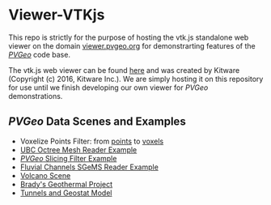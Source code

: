 # Viewer-VTKjs
This repo is strictly for the purpose of hosting the vtk.js standalone web viewer on the domain [viewer.pvgeo.org](http://viewer.pvgeo.org) for demonstrarting features of the [*PVGeo*](https://github.com/OpenGeoVis/PVGeo) code base.

The vtk.js web viewer can be found [here](https://kitware.github.io/vtk-js/examples/StandaloneSceneLoader.html) and was created by Kitware (Copyright (c) 2016, Kitware Inc.). We are simply hosting it on this repository for use until we finish developing our own viewer for *PVGeo* demonstrations.


## *PVGeo* Data Scenes and Examples

- Voxelize Points Filter: from [points](http://viewer.pvgeo.org/?fileURL=https://dl.dropbox.com/s/xq9xv1s85ejmmn4/gstat_points.vtkjs?dl=0) to [voxels](http://viewer.pvgeo.org/?fileURL=https://dl.dropbox.com/s/7jyrhyerp27wlt2/gstat_voxels.vtkjs?dl=0)
- [UBC Octree Mesh Reader Example](http://octree.pvgeo.org)
- [*PVGeo* Slicing Filter Example](http://viewer.pvgeo.org/?fileURL=https://dl.dropbox.com/s/c32rkvo05b4a8wl/Slice-Model-Along-PolyLine.vtkjs?dl=0)
- [Fluvial Channels SGeMS Reader Example](http://viewer.pvgeo.org/?fileURL=https://dl.dropbox.com/s/qnahdwedjwndo7t/fluvsim_channels.vtkjs?dl=0)
- [Volcano Scene](http://volcano.pvgeo.org)
- [Brady's Geothermal Project](http://bradys.pvgeo.org)
- [Tunnels and Geostat Model](http://tunnels.pvgeo.org)

